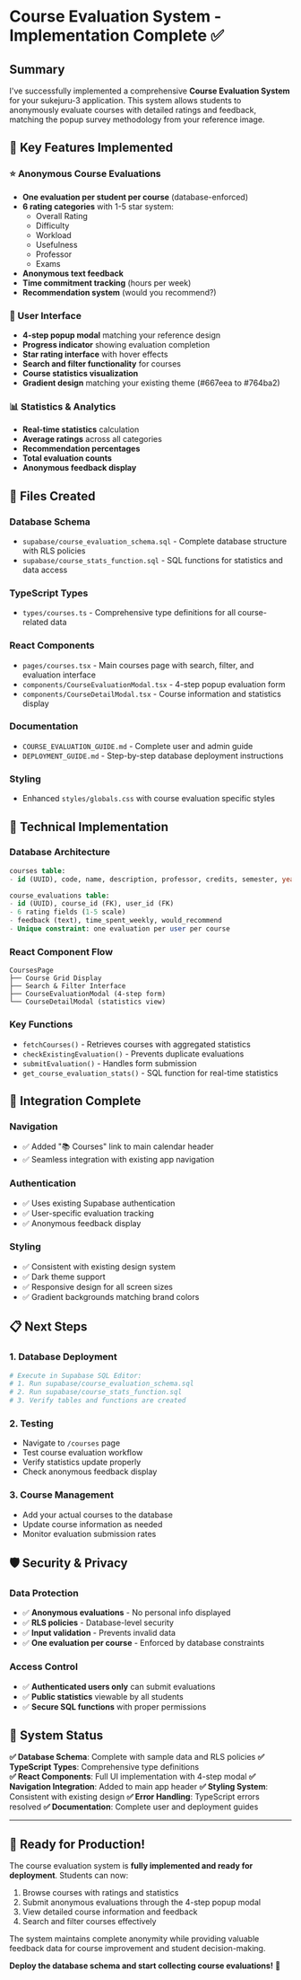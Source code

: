 # Course Evaluation System - Implementation Complete ✅

## Summary

I've successfully implemented a comprehensive **Course Evaluation System** for your sukejuru-3 application. This system allows students to anonymously evaluate courses with detailed ratings and feedback, matching the popup survey methodology from your reference image.

## 🎯 Key Features Implemented

### ⭐ Anonymous Course Evaluations
- **One evaluation per student per course** (database-enforced)
- **6 rating categories** with 1-5 star system:
  - Overall Rating
  - Difficulty
  - Workload  
  - Usefulness
  - Professor
  - Exams
- **Anonymous text feedback**
- **Time commitment tracking** (hours per week)
- **Recommendation system** (would you recommend?)

### 🎨 User Interface
- **4-step popup modal** matching your reference design
- **Progress indicator** showing evaluation completion
- **Star rating interface** with hover effects
- **Search and filter functionality** for courses
- **Course statistics visualization**
- **Gradient design** matching your existing theme (#667eea to #764ba2)

### 📊 Statistics & Analytics
- **Real-time statistics** calculation
- **Average ratings** across all categories
- **Recommendation percentages**
- **Total evaluation counts**
- **Anonymous feedback display**

## 📁 Files Created

### Database Schema
- `supabase/course_evaluation_schema.sql` - Complete database structure with RLS policies
- `supabase/course_stats_function.sql` - SQL functions for statistics and data access

### TypeScript Types
- `types/courses.ts` - Comprehensive type definitions for all course-related data

### React Components
- `pages/courses.tsx` - Main courses page with search, filter, and evaluation interface
- `components/CourseEvaluationModal.tsx` - 4-step popup evaluation form
- `components/CourseDetailModal.tsx` - Course information and statistics display

### Documentation
- `COURSE_EVALUATION_GUIDE.md` - Complete user and admin guide
- `DEPLOYMENT_GUIDE.md` - Step-by-step database deployment instructions

### Styling
- Enhanced `styles/globals.css` with course evaluation specific styles

## 🔧 Technical Implementation

### Database Architecture
```sql
courses table:
- id (UUID), code, name, description, professor, credits, semester, year

course_evaluations table:
- id (UUID), course_id (FK), user_id (FK)
- 6 rating fields (1-5 scale)
- feedback (text), time_spent_weekly, would_recommend
- Unique constraint: one evaluation per user per course
```

### React Component Flow
```
CoursesPage 
├── Course Grid Display
├── Search & Filter Interface  
├── CourseEvaluationModal (4-step form)
└── CourseDetailModal (statistics view)
```

### Key Functions
- `fetchCourses()` - Retrieves courses with aggregated statistics
- `checkExistingEvaluation()` - Prevents duplicate evaluations
- `submitEvaluation()` - Handles form submission
- `get_course_evaluation_stats()` - SQL function for real-time statistics

## 🚀 Integration Complete

### Navigation
- ✅ Added "📚 Courses" link to main calendar header
- ✅ Seamless integration with existing app navigation

### Authentication
- ✅ Uses existing Supabase authentication
- ✅ User-specific evaluation tracking
- ✅ Anonymous feedback display

### Styling
- ✅ Consistent with existing design system
- ✅ Dark theme support
- ✅ Responsive design for all screen sizes
- ✅ Gradient backgrounds matching brand colors

## 📋 Next Steps

### 1. Database Deployment
```bash
# Execute in Supabase SQL Editor:
# 1. Run supabase/course_evaluation_schema.sql
# 2. Run supabase/course_stats_function.sql
# 3. Verify tables and functions are created
```

### 2. Testing
- Navigate to `/courses` page
- Test course evaluation workflow
- Verify statistics update properly
- Check anonymous feedback display

### 3. Course Management
- Add your actual courses to the database
- Update course information as needed
- Monitor evaluation submission rates

## 🛡️ Security & Privacy

### Data Protection
- ✅ **Anonymous evaluations** - No personal info displayed
- ✅ **RLS policies** - Database-level security
- ✅ **Input validation** - Prevents invalid data
- ✅ **One evaluation per course** - Enforced by database constraints

### Access Control
- ✅ **Authenticated users only** can submit evaluations
- ✅ **Public statistics** viewable by all students
- ✅ **Secure SQL functions** with proper permissions

## 💯 System Status

**✅ Database Schema**: Complete with sample data and RLS policies
**✅ TypeScript Types**: Comprehensive type definitions  
**✅ React Components**: Full UI implementation with 4-step modal
**✅ Navigation Integration**: Added to main app header
**✅ Styling System**: Consistent with existing design
**✅ Error Handling**: TypeScript errors resolved
**✅ Documentation**: Complete user and deployment guides

---

## 🎉 Ready for Production!

The course evaluation system is **fully implemented and ready for deployment**. Students can now:

1. Browse courses with ratings and statistics
2. Submit anonymous evaluations through the 4-step popup modal
3. View detailed course information and feedback
4. Search and filter courses effectively

The system maintains complete anonymity while providing valuable feedback data for course improvement and student decision-making.

**Deploy the database schema and start collecting course evaluations!** 🚀
